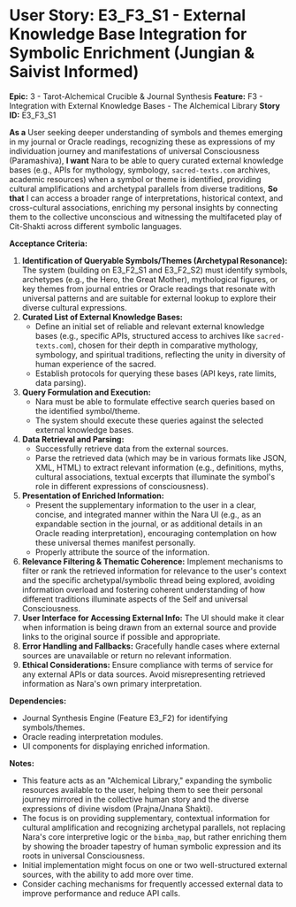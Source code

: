 # User Story: E3_F3_S1 - External Knowledge Base Integration for Symbolic Enrichment (Jungian & Saivist Informed)

**Epic:** 3 - Tarot-Alchemical Crucible & Journal Synthesis
**Feature:** F3 - Integration with External Knowledge Bases - The Alchemical Library
**Story ID:** E3_F3_S1

**As a** User seeking deeper understanding of symbols and themes emerging in my journal or Oracle readings, recognizing these as expressions of my individuation journey and manifestations of universal Consciousness (Paramashiva),
**I want** Nara to be able to query curated external knowledge bases (e.g., APIs for mythology, symbology, `sacred-texts.com` archives, academic resources) when a symbol or theme is identified, providing cultural amplifications and archetypal parallels from diverse traditions,
**So that** I can access a broader range of interpretations, historical context, and cross-cultural associations, enriching my personal insights by connecting them to the collective unconscious and witnessing the multifaceted play of Cit-Shakti across different symbolic languages.

**Acceptance Criteria:**

1.  **Identification of Queryable Symbols/Themes (Archetypal Resonance):** The system (building on E3_F2_S1 and E3_F2_S2) must identify symbols, archetypes (e.g., the Hero, the Great Mother), mythological figures, or key themes from journal entries or Oracle readings that resonate with universal patterns and are suitable for external lookup to explore their diverse cultural expressions.
2.  **Curated List of External Knowledge Bases:**
    *   Define an initial set of reliable and relevant external knowledge bases (e.g., specific APIs, structured access to archives like `sacred-texts.com`), chosen for their depth in comparative mythology, symbology, and spiritual traditions, reflecting the unity in diversity of human experience of the sacred.
    *   Establish protocols for querying these bases (API keys, rate limits, data parsing).
3.  **Query Formulation and Execution:**
    *   Nara must be able to formulate effective search queries based on the identified symbol/theme.
    *   The system should execute these queries against the selected external knowledge bases.
4.  **Data Retrieval and Parsing:**
    *   Successfully retrieve data from the external sources.
    *   Parse the retrieved data (which may be in various formats like JSON, XML, HTML) to extract relevant information (e.g., definitions, myths, cultural associations, textual excerpts that illuminate the symbol's role in different expressions of consciousness).
5.  **Presentation of Enriched Information:**
    *   Present the supplementary information to the user in a clear, concise, and integrated manner within the Nara UI (e.g., as an expandable section in the journal, or as additional details in an Oracle reading interpretation), encouraging contemplation on how these universal themes manifest personally.
    *   Properly attribute the source of the information.
6.  **Relevance Filtering & Thematic Coherence:** Implement mechanisms to filter or rank the retrieved information for relevance to the user's context and the specific archetypal/symbolic thread being explored, avoiding information overload and fostering coherent understanding of how different traditions illuminate aspects of the Self and universal Consciousness.
7.  **User Interface for Accessing External Info:** The UI should make it clear when information is being drawn from an external source and provide links to the original source if possible and appropriate.
8.  **Error Handling and Fallbacks:** Gracefully handle cases where external sources are unavailable or return no relevant information.
9.  **Ethical Considerations:** Ensure compliance with terms of service for any external APIs or data sources. Avoid misrepresenting retrieved information as Nara's own primary interpretation.

**Dependencies:**

*   Journal Synthesis Engine (Feature E3_F2) for identifying symbols/themes.
*   Oracle reading interpretation modules.
*   UI components for displaying enriched information.

**Notes:**

*   This feature acts as an "Alchemical Library," expanding the symbolic resources available to the user, helping them to see their personal journey mirrored in the collective human story and the diverse expressions of divine wisdom (Prajna/Jnana Shakti).
*   The focus is on providing supplementary, contextual information for cultural amplification and recognizing archetypal parallels, not replacing Nara's core interpretive logic or the `bimba_map`, but rather enriching them by showing the broader tapestry of human symbolic expression and its roots in universal Consciousness.
*   Initial implementation might focus on one or two well-structured external sources, with the ability to add more over time.
*   Consider caching mechanisms for frequently accessed external data to improve performance and reduce API calls.